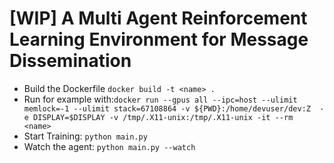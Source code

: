 # [WIP] A Multi Agent Reinforcement Learning Environment for Message Dissemination
 
- Build the Dockerfile `docker build -t <name> .` 
- Run for example with:`docker run --gpus all --ipc=host --ulimit memlock=-1 --ulimit stack=67108864 -v ${PWD}:/home/devuser/dev:Z  -e DISPLAY=$DISPLAY -v /tmp/.X11-unix:/tmp/.X11-unix -it --rm  <name>`
- Start Training: `python main.py`
- Watch the agent: `python main.py --watch` 